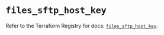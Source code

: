 # `files_sftp_host_key`

Refer to the Terraform Registry for docs: [`files_sftp_host_key`](https://registry.terraform.io/providers/files-com/files/0.1.365/docs/resources/sftp_host_key).
